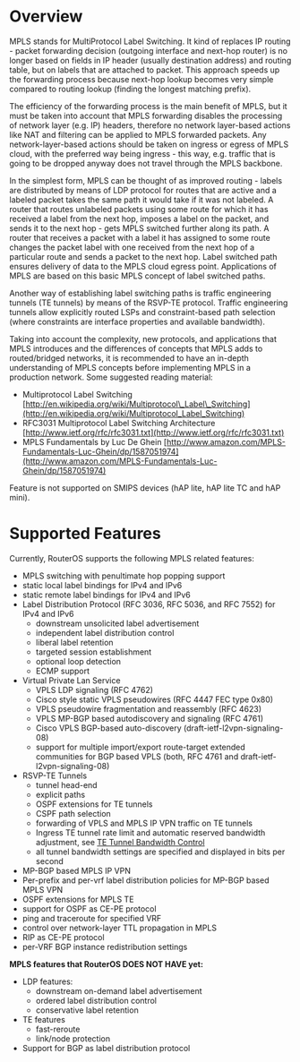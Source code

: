 # Overview

MPLS stands for MultiProtocol Label Switching. It kind of replaces IP routing - packet forwarding decision (outgoing interface and next-hop router) is no longer based on fields in IP header (usually destination address) and routing table, but on labels that are attached to packet. This approach speeds up the forwarding process because next-hop lookup becomes very simple compared to routing lookup (finding the longest matching prefix).

The efficiency of the forwarding process is the main benefit of MPLS, but it must be taken into account that MPLS forwarding disables the processing of network layer (e.g. IP) headers, therefore no network layer-based actions like NAT and filtering can be applied to MPLS forwarded packets. Any network-layer-based actions should be taken on ingress or egress of MPLS cloud, with the preferred way being ingress - this way, e.g. traffic that is going to be dropped anyway does not travel through the MPLS backbone.

In the simplest form, MPLS can be thought of as improved routing - labels are distributed by means of LDP protocol for routes that are active and a labeled packet takes the same path it would take if it was not labeled. A router that routes unlabeled packets using some route for which it has received a label from the next hop, imposes a label on the packet, and sends it to the next hop - gets MPLS switched further along its path. A router that receives a packet with a label it has assigned to some route changes the packet label with one received from the next hop of a particular route and sends a packet to the next hop. Label switched path ensures delivery of data to the MPLS cloud egress point. Applications of MPLS are based on this basic MPLS concept of label switched paths.

Another way of establishing label switching paths is traffic engineering tunnels (TE tunnels) by means of the RSVP-TE protocol. Traffic engineering tunnels allow explicitly routed LSPs and constraint-based path selection (where constraints are interface properties and available bandwidth).

Taking into account the complexity, new protocols, and applications that MPLS introduces and the differences of concepts that MPLS adds to routed/bridged networks, it is recommended to have an in-depth understanding of MPLS concepts before implementing MPLS in a production network. Some suggested reading material:

-   Multiprotocol Label Switching [http://en.wikipedia.org/wiki/Multiprotocol\_Label\_Switching](http://en.wikipedia.org/wiki/Multiprotocol_Label_Switching)
-   RFC3031 Multiprotocol Label Switching Architecture [http://www.ietf.org/rfc/rfc3031.txt](http://www.ietf.org/rfc/rfc3031.txt)
-   MPLS Fundamentals by Luc De Ghein [http://www.amazon.com/MPLS-Fundamentals-Luc-Ghein/dp/1587051974](http://www.amazon.com/MPLS-Fundamentals-Luc-Ghein/dp/1587051974)

Feature is not supported on SMIPS devices (hAP lite, hAP lite TC and hAP mini).

# Supported Features

Currently, RouterOS supports the following MPLS related features:

-   MPLS switching with penultimate hop popping support
-   static local label bindings for IPv4 and IPv6
-   static remote label bindings for IPv4 and IPv6
-   Label Distribution Protocol (RFC 3036, RFC 5036, and RFC 7552) for IPv4 and IPv6
    -   downstream unsolicited label advertisement
    -   independent label distribution control
    -   liberal label retention
    -   targeted session establishment
    -   optional loop detection
    -   ECMP support
-   Virtual Private Lan Service
    -   VPLS LDP signaling (RFC 4762)
    -   Cisco style static VPLS pseudowires (RFC 4447 FEC type 0x80)
    -   VPLS pseudowire fragmentation and reassembly (RFC 4623)
    -   VPLS MP-BGP based autodiscovery and signaling (RFC 4761)
    -   Cisco VPLS BGP-based auto-discovery (draft-ietf-l2vpn-signaling-08)
    -   support for multiple import/export route-target extended communities for BGP based VPLS (both, RFC 4761 and draft-ietf-l2vpn-signaling-08)
-   RSVP-TE Tunnels
    -   tunnel head-end
    -   explicit paths
    -   OSPF extensions for TE tunnels
    -   CSPF path selection
    -   forwarding of VPLS and MPLS IP VPN traffic on TE tunnels
    -   Ingress TE tunnel rate limit and automatic reserved bandwidth adjustment, see [TE Tunnel Bandwidth Control](https://wiki.mikrotik.com/wiki/TE_tunnel_auto_bandwidth "TE tunnel auto bandwidth")
    -   all tunnel bandwidth settings are specified and displayed in bits per second
-   MP-BGP based MPLS IP VPN
-   Per-prefix and per-vrf label distribution policies for MP-BGP based MPLS VPN
-   OSPF extensions for MPLS TE
-   support for OSPF as CE-PE protocol
-   ping and traceroute for specified VRF
-   control over network-layer TTL propagation in MPLS
-   RIP as CE-PE protocol
-   per-VRF BGP instance redistribution settings

**MPLS features that RouterOS DOES NOT HAVE yet:**

-   LDP features:
    -   downstream on-demand label advertisement
    -   ordered label distribution control
    -   conservative label retention
-   TE features
    -   fast-reroute
    -   link/node protection
-   Support for BGP as label distribution protocol